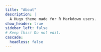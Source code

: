 ```yaml
---
title: "About"
description: |
  A Hugo theme made for R Markdown users.
show_header: true
sidebar_left: false
# Keep this! Do not edit.
cascade:
  headless: false
---
```

